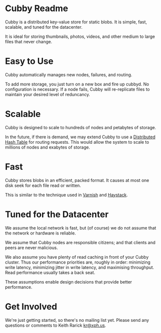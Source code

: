 # Cubby Readme

Cubby is a distributed key-value store for static blobs. It is simple, fast,
scalable, and tuned for the datacenter.

It is ideal for storing thumbnails, photos, videos, and other medium to large
files that never change.

# Easy to Use

Cubby automatically manages new nodes, failures, and routing.

To add more storage, you just turn on a new box and fire up cubbyd. No
configuration is necessary. If a node fails, Cubby will re-replicate files to
maintain your desired level of reduncancy.

# Scalable

Cubby is designed to scale to hundreds of nodes and petabytes of storage.

In the future, if there is demand, we may extend Cubby to use a [Distributed
Hash Table][DHT] for routing requests. This would allow the system to scale to
millions of nodes and exabytes of storage.

# Fast

Cubby stores blobs in an efficient, packed format. It causes at most one disk
seek for each file read or written.

This is similar to the technique used in [Varnish][] and [Haystack][].

# Tuned for the Datacenter

We assume the local network is fast, but (of course) we do not assume that the
network or hardware is reliable.

We assume that Cubby nodes are responsible citizens; and that clients and peers
are never malicious.

We also assume you have plenty of read caching in front of your Cubby cluster.
Thus our performance priorities are, roughly in order: minimizing write
latency, minimizing jitter in write latency, and maximising throughput. Read
performance usually takes a back seat.

These assumptions enable design decisions that provide better performance.

# Get Involved

We're just getting started, so there's no mailing list yet. Please send any
questions or comments to Keith Rarick <kr@xph.us>.

[DHT]: http://en.wikipedia.org/wiki/Distributed_hash_table
[Varnish]: http://varnish.projects.linpro.no/
[Haystack]: http://www.facebook.com/note.php?note_id=76191543919
